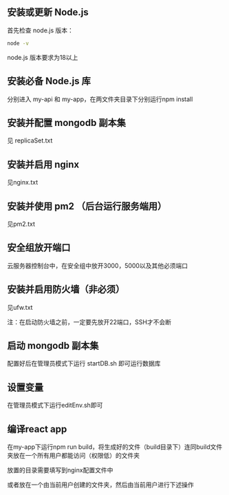 ## 安装或更新 Node.js

首先检查 node.js 版本：

```bash
node -v
```

node.js 版本要求为18以上


## 安装必备 Node.js 库

分别进入 my-api 和 my-app，在两文件夹目录下分别运行npm install


## 安装并配置 mongodb 副本集

见 replicaSet.txt


## 安装并启用 nginx

见nginx.txt


## 安装并使用 pm2 （后台运行服务端用）

见pm2.txt


## 安全组放开端口

云服务器控制台中，在安全组中放开3000，5000以及其他必须端口


## 安装并启用防火墙（非必须）

见ufw.txt

注：在启动防火墙之前，一定要先放开22端口，SSH才不会断


## 启动 mongodb 副本集

配置好后在管理员模式下运行 startDB.sh 即可运行数据库


## 设置变量

在管理员模式下运行editEnv.sh即可


## 编译react app

在my-app下运行npm run build，将生成好的文件（build目录下）连同build文件夹放在一个所有用户都能访问（权限低）的文件夹

放置的目录需要填写到nginx配置文件中

或者放在一个由当前用户创建的文件夹，然后由当前用户进行下述操作





